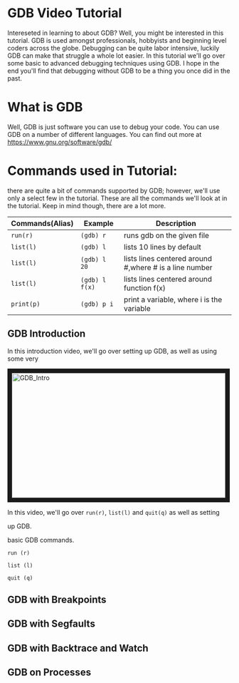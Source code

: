 # GDB Video Tutorial

Intereseted in learning to about GDB? 
Well, you might be interested in this tutorial.
GDB is used amongst professionals, hobbyists and beginning level coders across the globe.
Debugging can be quite labor intensive, luckily GDB can make that struggle a whole lot easier.
In this tutorial we'll go over some basic to advanced debugging techniques using GDB.
I hope in the end you'll find that debugging without GDB to be a thing you once did in the past.

What is GDB
====
Well, GDB is just software you can use to debug your code.
You can use GDB on a number of different languages. 
You can find out more at https://www.gnu.org/software/gdb/

Commands used in Tutorial:
===
there are quite a bit of commands supported by GDB;
 however, we'll use only a select few in the tutorial.
These are all the commands we'll look at in the tutorial.
Keep in mind though, there are a lot more.

| Commands(Alias)| Example | Description |
|-----------|--------------|----------------------------|
| `run(r)`  | `(gdb) r`    | runs gdb on the given file |
| `list(l)` | `(gdb) l`    | lists 10 lines by default  |
| `list(l)` | `(gdb) l 20` | lists lines centered around #,where # is a line number |
| `list(l)` | `(gdb) l f(x)`| lists lines centered around function f(x)|
| `print(p)`| `(gdb) p i ` | print a variable, where i is the variable|
GDB Introduction
----------------
In this introduction video, we'll go over setting up GDB, as well as using some very

<a href="https://www.youtube.com/watch?v=ufHO5rV3E24" target="_blank"><img src="https://i.ytimg.com/vi/ufHO5rV3E24/1.jpg?time=1426804289907" 
alt="GDB_Intro" width="480" height="280" border="10" /></a>

In this video, we'll go over `run(r)`, `list(l)` and `quit(q)` as well as setting

up GDB.

basic GDB commands.



`run (r)`

`list (l)`

`quit (q)`



GDB with Breakpoints
--------------------

GDB with Segfaults
------------------

GDB with Backtrace and Watch
----------------------------

GDB on Processes
----------------
